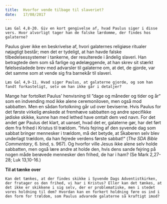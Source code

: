 ```yaml
---
title:  Hvorfor vende tilbage til slaveriet?
date:   17/08/2017
---
```


`Læs Gal 4,8-20. Giv en kort gengivelse af, hvad Paulus siger i disse vers. Hvor alvorligt tager han de falske lærdomme, der findes hos galaterne?`

Paulus giver ikke en beskrivelse af, hvori galaternes religiøse ritualer nøjagtigt består; men det er tydeligt, at han havde falske tilbedelsessystemer i tankerne, der resulterede i åndelig slaveri. Han betragtede dem som så farlige og ødelæggende, at han skrev sit stærkt følelsesladede brev med advarsler til galaterne om, at det, de gjorde, var det samme som at vende sig fra barnekår til slaveri.

`Læs Gal 4,9-11. Hvad siger Paulus, at galaterne gjorde, og som han fandt forkasteligt, selv om han ikke går i detaljer?`

Mange har fortolket Paulus’ henvisning til ”dage og måneder og tider og år“ som en indvending mod ikke alene ceremoniloven,
men også mod sabbatten. Men en sådan fortolkning går ud over beviserne. Hvis Paulus for det første virkelig ønskede at fremhæve sabbatten og andre specifikke jødiske skikke, kunne han med lethed have omtalt dem ved navn. For det andet gør Paulus det klart, at uanset, hvad det er, galaterne gør, har det ført dem fra frihed i Kristus til trældom. ”Hvis fejring af den syvende dag som sabbat bringer mennesker i trældom, må det betyde, at Skaberen selv blev underlagt trældom, da han fejrede verdens første sabbat!“ (*The SDA Bible Commentary*, 6. bind, s. 967). Og hvorfor ville Jesus ikke alene selv holde sabbatten, men også lære andre at holde den, hvis dens sande fejring på nogen måde berøvede mennesker den frihed, de har i ham? (Se Mark 2,27-28; Luk 13,10-16.)

**Til at tænke over**

`Kan det tænkes, at der findes skikke i Syvende Dags Adventistkirken, der fratager os den frihed, vi har i Kristus? Eller kan det tænkes, at det ikke er skikkene i sig selv, der er problematiske, men i stedet vores holdning til dem? Hvordan kan en forkert holdning føre os ind i den form for trældom, som Paulus advarede galaterne så kraftigt imod?`
